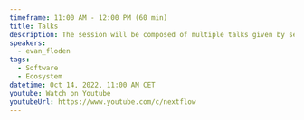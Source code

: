 ```yaml
---
timeframe: 11:00 AM - 12:00 PM (60 min)
title: Talks
description: The session will be composed of multiple talks given by several speakers. Details will be announced soon.
speakers:
  - evan_floden
tags:
  - Software
  - Ecosystem
datetime: Oct 14, 2022, 11:00 AM CET
youtube: Watch on Youtube
youtubeUrl: https://www.youtube.com/c/nextflow
---
```

